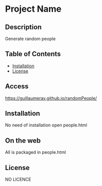 # Project Name

## Description

Generate random people 

## Table of Contents

- [Installation](#installation)
- [License](#license)

## Access

https://guillaumeray.github.io/randomPeople/

## Installation

No need of installation
open people.html

## On the web

All is packaged in people.html

## License

NO LICENCE
